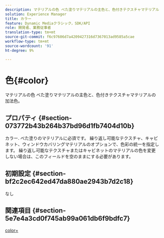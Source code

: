 ```yaml
---
description: マテリアルの色 べた塗りマテリアルの主色と、色付きテクスチャマテリアルの加法色。
solution: Experience Manager
title: カラー
feature: Dynamic Mediaクラシック，SDK/API
role: 開発者、業務従事者
translation-type: tm+mt
source-git-commit: f6c97606d7a4209427316d7367013ad9585a5cae
workflow-type: tm+mt
source-wordcount: '91'
ht-degree: 9%

---
```



# 色{#color}

マテリアルの色 べた塗りマテリアルの主色と、色付きテクスチャマテリアルの加法色。

## プロパティ {#section-073772b43b264b37bd96d1fb7404d10b}

カラー. べた塗りのマテリアルに必須です。 繰り返し可能なテクスチャ、キャビネット、ウィンドウカバリングマテリアルのオプションで、色彩の統一を指定します。 繰り返し可能なテクスチャまたはキャビネットのマテリアルの色を変更しない場合は、このフィールドを空のままにする必要があります。

## 初期設定 {#section-bf2c2ec642ed47da880ae2943b7d2c18}

なし

## 関連項目 {#section-5e7e4a3cd0f745ab99a061db6f9bdfc7}

[color=](../../../../../ir-api/http-protocol/image-rendering-api-ref/c-ir-http-protocol-ref/c-ir-http-protocol-command-reference/r-ir-http-color.md#reference-ea3cba9edfe94dbab86d8f123a9ed0aa)
